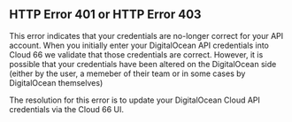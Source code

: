 <!-- usedin: [ _legacy_docker/Tutorials/2012-01-06-digitalocean-server-creation-errors-v1.md, _maestro/Tutorials/2012-01-06-digitalocean-server-creation-errors-v1.md, _node/tutorials/2012-01-06-digitalocean-server-creation-errors-v1.md, _rails/Tutorials/2012-01-06-digitalocean-server-creation-errors-v1.md] -->


## HTTP Error 401 or HTTP Error 403

This error indicates that your credentials are no-longer correct for your API account. When you initially enter your DigitalOcean API credentials into Cloud 66 we validate that those credentials are correct. However, it is possible that your credentials have been altered on the DigitalOcean side (either by the user, a memeber of their team or in some cases by DigitalOcean themselves)

The resolution for this error is to update your DigitalOcean Cloud API credentials via the Cloud 66 UI.
